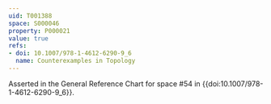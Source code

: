 ```yaml
---
uid: T001388
space: S000046
property: P000021
value: true
refs:
- doi: 10.1007/978-1-4612-6290-9_6
  name: Counterexamples in Topology
---
```


Asserted in the General Reference Chart for space #54 in
{{doi:10.1007/978-1-4612-6290-9_6}}.
